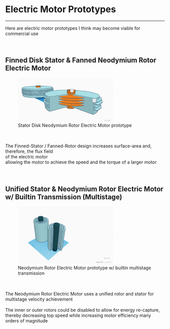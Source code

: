 
<h1>Electric Motor Prototypes</h1>
<hr>
Here are electric motor prototypes I think may become viable for commercial use<br>
<br>
<br>
<h2>Finned Disk Stator & Fanned Neodymium Rotor Electric Motor</h2>
<figure>
<img src="IMG/001.png" width=300px title>
<figcaption>Stator Disk Neodymium Rotor Electric Motor prototype</figcaption>
</figure><br>
<br>
The Finned-Stator / Fanned-Rotor design increases surface-area and, therefore, the flux field <br>
of the electric motor<br>
allowing the motor to achieve the speed and the torque of a larger motor<br>
<br>
<br>
<h2>Unified Stator & Neodymium Rotor Electric Motor w/ Builtin Transmission (Multistage)</h2>
<figure>
<img src="IMG/002.png" width=300px>
<figcaption>Neodymium Rotor Electric Motor prototype w/ builtin multistage transmission</figcaption>
</figure><br>
<br>
The Neodymium Rotor Electric Motor uses a unified rotor and stator for multistage velocity achievement<br>
 <br>
The inner or outer rotors could be disabled to allow for energy re-capture, <br>
thereby decreasing top speed while increasing motor efficiency many orders of magnitude<br>
